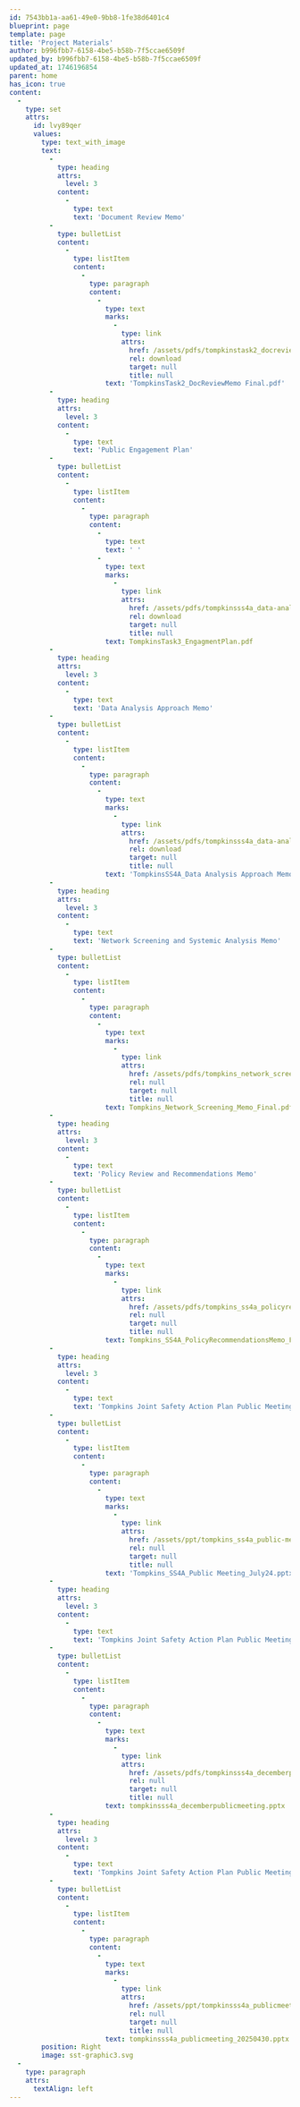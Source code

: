 ```yaml
---
id: 7543bb1a-aa61-49e0-9bb8-1fe38d6401c4
blueprint: page
template: page
title: 'Project Materials'
author: b996fbb7-6158-4be5-b58b-7f5ccae6509f
updated_by: b996fbb7-6158-4be5-b58b-7f5ccae6509f
updated_at: 1746196854
parent: home
has_icon: true
content:
  -
    type: set
    attrs:
      id: lvy89qer
      values:
        type: text_with_image
        text:
          -
            type: heading
            attrs:
              level: 3
            content:
              -
                type: text
                text: 'Document Review Memo'
          -
            type: bulletList
            content:
              -
                type: listItem
                content:
                  -
                    type: paragraph
                    content:
                      -
                        type: text
                        marks:
                          -
                            type: link
                            attrs:
                              href: /assets/pdfs/tompkinstask2_docreviewmemo_final.pdf
                              rel: download
                              target: null
                              title: null
                        text: 'TompkinsTask2_DocReviewMemo Final.pdf'
          -
            type: heading
            attrs:
              level: 3
            content:
              -
                type: text
                text: 'Public Engagement Plan'
          -
            type: bulletList
            content:
              -
                type: listItem
                content:
                  -
                    type: paragraph
                    content:
                      -
                        type: text
                        text: ' '
                      -
                        type: text
                        marks:
                          -
                            type: link
                            attrs:
                              href: /assets/pdfs/tompkinsss4a_data-analysis-approach-memo.pdf
                              rel: download
                              target: null
                              title: null
                        text: TompkinsTask3_EngagmentPlan.pdf
          -
            type: heading
            attrs:
              level: 3
            content:
              -
                type: text
                text: 'Data Analysis Approach Memo'
          -
            type: bulletList
            content:
              -
                type: listItem
                content:
                  -
                    type: paragraph
                    content:
                      -
                        type: text
                        marks:
                          -
                            type: link
                            attrs:
                              href: /assets/pdfs/tompkinsss4a_data-analysis-approach-memo.pdf
                              rel: download
                              target: null
                              title: null
                        text: 'TompkinsSS4A_Data Analysis Approach Memo.pdf'
          -
            type: heading
            attrs:
              level: 3
            content:
              -
                type: text
                text: 'Network Screening and Systemic Analysis Memo'
          -
            type: bulletList
            content:
              -
                type: listItem
                content:
                  -
                    type: paragraph
                    content:
                      -
                        type: text
                        marks:
                          -
                            type: link
                            attrs:
                              href: /assets/pdfs/tompkins_network_screening_memo_final_v2.pdf
                              rel: null
                              target: null
                              title: null
                        text: Tompkins_Network_Screening_Memo_Final.pdf
          -
            type: heading
            attrs:
              level: 3
            content:
              -
                type: text
                text: 'Policy Review and Recommendations Memo'
          -
            type: bulletList
            content:
              -
                type: listItem
                content:
                  -
                    type: paragraph
                    content:
                      -
                        type: text
                        marks:
                          -
                            type: link
                            attrs:
                              href: /assets/pdfs/tompkins_ss4a_policyrecommendationsmemo_final.pdf
                              rel: null
                              target: null
                              title: null
                        text: Tompkins_SS4A_PolicyRecommendationsMemo_Final.pdf
          -
            type: heading
            attrs:
              level: 3
            content:
              -
                type: text
                text: 'Tompkins Joint Safety Action Plan Public Meeting Powerpoint Presentation (July 24, 2024)'
          -
            type: bulletList
            content:
              -
                type: listItem
                content:
                  -
                    type: paragraph
                    content:
                      -
                        type: text
                        marks:
                          -
                            type: link
                            attrs:
                              href: /assets/ppt/tompkins_ss4a_public-meeting_july24.pptx
                              rel: null
                              target: null
                              title: null
                        text: 'Tompkins_SS4A_Public Meeting_July24.pptx'
          -
            type: heading
            attrs:
              level: 3
            content:
              -
                type: text
                text: 'Tompkins Joint Safety Action Plan Public Meeting Powerpoint Presentation (December 9, 2024)'
          -
            type: bulletList
            content:
              -
                type: listItem
                content:
                  -
                    type: paragraph
                    content:
                      -
                        type: text
                        marks:
                          -
                            type: link
                            attrs:
                              href: /assets/pdfs/tompkinsss4a_decemberpublicmeeting.pptx
                              rel: null
                              target: null
                              title: null
                        text: tompkinsss4a_decemberpublicmeeting.pptx
          -
            type: heading
            attrs:
              level: 3
            content:
              -
                type: text
                text: 'Tompkins Joint Safety Action Plan Public Meeting Powerpoint Presentation (April 30, 2025)'
          -
            type: bulletList
            content:
              -
                type: listItem
                content:
                  -
                    type: paragraph
                    content:
                      -
                        type: text
                        marks:
                          -
                            type: link
                            attrs:
                              href: /assets/ppt/tompkinsss4a_publicmeeting_20250430.pptx
                              rel: null
                              target: null
                              title: null
                        text: tompkinsss4a_publicmeeting_20250430.pptx
        position: Right
        image: sst-graphic3.svg
  -
    type: paragraph
    attrs:
      textAlign: left
---
```

